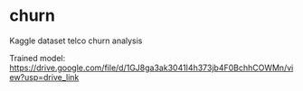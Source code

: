 # churn
Kaggle dataset telco churn analysis

Trained model: https://drive.google.com/file/d/1GJ8ga3ak3041I4h373jb4F0BchhCOWMn/view?usp=drive_link
